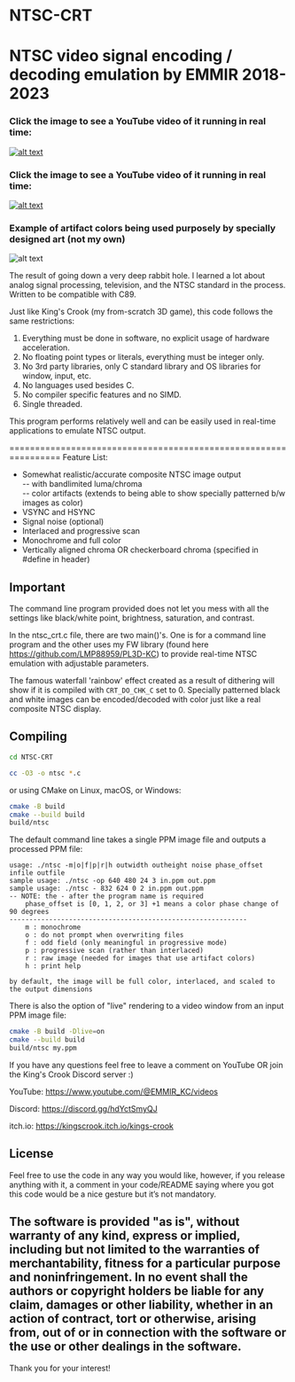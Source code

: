 # NTSC-CRT
NTSC video signal encoding / decoding emulation by EMMIR 2018-2023
================================================================

### Click the image to see a YouTube video of it running in real time:
[![alt text](/scube.png?raw=true)](https://www.youtube.com/watch?v=ucfPRtV6--c)
### Click the image to see a YouTube video of it running in real time:
[![alt text](/kc.png?raw=true)](https://www.youtube.com/watch?v=ucfPRtV6--c)
### Example of artifact colors being used purposely by specially designed art (not my own)
![alt text](/artifactcolor.png?raw=true)

The result of going down a very deep rabbit hole.
I learned a lot about analog signal processing, television, and the NTSC standard in the process.
Written to be compatible with C89.

Just like King's Crook (my from-scratch 3D game), this code follows the same restrictions:

1. Everything must be done in software, no explicit usage of hardware acceleration.
2. No floating point types or literals, everything must be integer only.
3. No 3rd party libraries, only C standard library and OS libraries for window, input, etc.
4. No languages used besides C.
5. No compiler specific features and no SIMD.
6. Single threaded.

This program performs relatively well and can be easily used in real-time applications
to emulate NTSC output.

================================================================
Feature List:

- Somewhat realistic/accurate composite NTSC image output  
  -- with bandlimited luma/chroma  
  -- color artifacts (extends to being able to show specially patterned b/w images as color)  
- VSYNC and HSYNC
- Signal noise (optional)
- Interlaced and progressive scan
- Monochrome and full color
- Vertically aligned chroma OR checkerboard chroma (specified in #define in header)

## Important
The command line program provided does not let you mess with all the settings
like black/white point, brightness, saturation, and contrast.

In the ntsc_crt.c file, there are two main()'s.
One is for a command line program and the other uses my FW library (found here https://github.com/LMP88959/PL3D-KC)
to provide real-time NTSC emulation with adjustable parameters.

The famous waterfall 'rainbow' effect created as a result of dithering will show if it is compiled with `CRT_DO_CHK_C` set to 0.
Specially patterned black and white images can be encoded/decoded with color just like a real composite NTSC display.

## Compiling

```sh
cd NTSC-CRT

cc -O3 -o ntsc *.c
```

or using CMake on Linux, macOS, or Windows:

```sh
cmake -B build
cmake --build build
build/ntsc
```

The default command line takes a single PPM image file and outputs a processed PPM file:

```
usage: ./ntsc -m|o|f|p|r|h outwidth outheight noise phase_offset infile outfile
sample usage: ./ntsc -op 640 480 24 3 in.ppm out.ppm
sample usage: ./ntsc - 832 624 0 2 in.ppm out.ppm
-- NOTE: the - after the program name is required
	phase_offset is [0, 1, 2, or 3] +1 means a color phase change of 90 degrees
------------------------------------------------------------
	m : monochrome
	o : do not prompt when overwriting files
	f : odd field (only meaningful in progressive mode)
	p : progressive scan (rather than interlaced)
	r : raw image (needed for images that use artifact colors)
	h : print help

by default, the image will be full color, interlaced, and scaled to the output dimensions
```

There is also the option of "live" rendering to a video window from an input PPM image file:

```sh
cmake -B build -Dlive=on
cmake --build build
build/ntsc my.ppm
```

If you have any questions feel free to leave a comment on YouTube OR
join the King's Crook Discord server :)

YouTube: https://www.youtube.com/@EMMIR_KC/videos

Discord: https://discord.gg/hdYctSmyQJ

itch.io: https://kingscrook.itch.io/kings-crook

## License
Feel free to use the code in any way you would like, however, if you release anything with it,
a comment in your code/README saying where you got this code would be a nice gesture but it’s not mandatory.

The software is provided "as is", without warranty of any kind, express or implied,
including but not limited to the warranties of merchantability,
fitness for a particular purpose and noninfringement.
In no event shall the authors or copyright holders be liable for any claim,
damages or other liability, whether in an action of contract, tort or otherwise,
arising from, out of or in connection with the software or the use or other dealings in the software.
------
Thank you for your interest!
